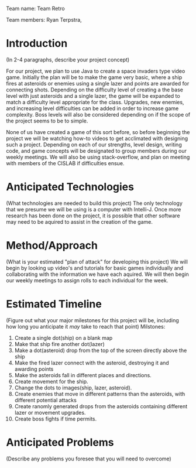 Team name: Team Retro

Team members: Ryan Terpstra, 

# Introduction

(In 2-4 paragraphs, describe your project concept)

  For our project, we plan to use Java to create a space invaders type video game.  Initially the plan will be to make the game very basic, where a ship fires at asteroids or enemies using a single lazer and points are awarded for connecting shots.  Depending on the difficulty level of creating a the base level with just asteroids and a single lazer, the game will be expanded to match a difficulty level appropriate for the class.  Upgrades, new enemies, and increasing level difficulties can be added in order to increase game complexity.  Boss levels will also be considered depending on if the scope of the project seems to be to simple. 
  
  None of us have created a game of this sort before, so before beginning the project we will be watching how-to videos to get acclimated with designing such a project. Depending on each of our strengths, level design, writing code, and game concepts will be designated to group members during our weekly meetings.  We will also be using stack-overflow, and plan on meeting with members of the CISLAB if difficulties ensue.  
  
 

# Anticipated Technologies

(What technologies are needed to build this project)
The only technology that we presume we will be using is a computer with Intelli-J. Once more research has been done on the project, it is possible that other software may need to be aquired to assist in the creation of the game. 

# Method/Approach

(What is your estimated "plan of attack" for developing this project)
We will begin by looking up video's and tutorials for basic games individually and collaborating with the information we have each aquired.  We will then begin our weekly meetings to assign rolls to each individual for the week.

# Estimated Timeline

(Figure out what your major milestones for this project will be, including how long you anticipate it *may* take to reach that point)
Milstones:
1. Create a single dot(ship) on a blank map
2. Make that ship fire another dot(lazer)
3. Make a dot(asteroid) drop from the top of the screen directly above the ship
4. Make the fired lazer connect with the asteroid, destroying it and awarding points
5. Make the asteroids fall in different places and directions. 
6. Create movement for the ship.
7. Change the dots to images(ship, lazer, asteroid).
8. Create enemies that move in different patterns than the asteroids, with different potential attacks
9. Create ranomly generated drops from the asteroids containing different lazer or movement upgrades.
10. Create boss fights if time permits.

# Anticipated Problems

(Describe any problems you foresee that you will need to overcome)